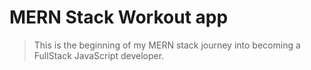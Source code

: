 # MERN Stack Workout app

> This is the beginning of my MERN stack journey into becoming a FullStack JavaScript developer.